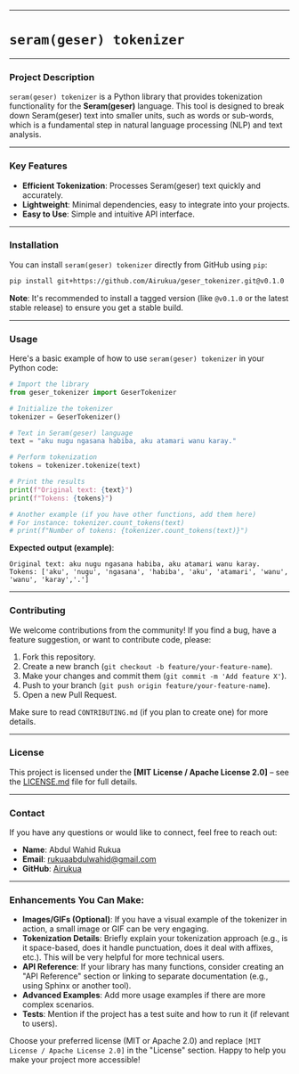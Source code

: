 -----

# `seram(geser) tokenizer`

-----

### Project Description

`seram(geser) tokenizer` is a Python library that provides tokenization functionality for the **Seram(geser)** language. This tool is designed to break down Seram(geser) text into smaller units, such as words or sub-words, which is a fundamental step in natural language processing (NLP) and text analysis.

-----

### Key Features

  * **Efficient Tokenization**: Processes Seram(geser) text quickly and accurately.
  * **Lightweight**: Minimal dependencies, easy to integrate into your projects.
  * **Easy to Use**: Simple and intuitive API interface.

-----

### Installation

You can install `seram(geser) tokenizer` directly from GitHub using `pip`:

```bash
pip install git+https://github.com/Airukua/geser_tokenizer.git@v0.1.0
```

**Note**: It's recommended to install a tagged version (like `@v0.1.0` or the latest stable release) to ensure you get a stable build.

-----

### Usage

Here's a basic example of how to use `seram(geser) tokenizer` in your Python code:

```python
# Import the library
from geser_tokenizer import GeserTokenizer

# Initialize the tokenizer
tokenizer = GeserTokenizer()

# Text in Seram(geser) language
text = "aku nugu ngasana habiba, aku atamari wanu karay."

# Perform tokenization
tokens = tokenizer.tokenize(text)

# Print the results
print(f"Original text: {text}")
print(f"Tokens: {tokens}")

# Another example (if you have other functions, add them here)
# For instance: tokenizer.count_tokens(text)
# print(f"Number of tokens: {tokenizer.count_tokens(text)}")
```

**Expected output (example)**:

```
Original text: aku nugu ngasana habiba, aku atamari wanu karay. 
Tokens: ['aku', 'nugu', 'ngasana', 'habiba', 'aku', 'atamari', 'wanu', 'wanu', 'karay','.']
```

-----

### Contributing

We welcome contributions from the community\! If you find a bug, have a feature suggestion, or want to contribute code, please:

1.  Fork this repository.
2.  Create a new branch (`git checkout -b feature/your-feature-name`).
3.  Make your changes and commit them (`git commit -m 'Add feature X'`).
4.  Push to your branch (`git push origin feature/your-feature-name`).
5.  Open a new Pull Request.

Make sure to read `CONTRIBUTING.md` (if you plan to create one) for more details.

-----

### License

This project is licensed under the **[MIT License / Apache License 2.0]** – see the [LICENSE.md](LICENSE.md) file for full details.

-----

### Contact

If you have any questions or would like to connect, feel free to reach out:

  * **Name**: Abdul Wahid Rukua
  * **Email**: rukuaabdulwahid@gmail.com
  * **GitHub**: [Airukua](https://github.com/Airukua)

-----

### Enhancements You Can Make:

  * **Images/GIFs (Optional)**: If you have a visual example of the tokenizer in action, a small image or GIF can be very engaging.
  * **Tokenization Details**: Briefly explain your tokenization approach (e.g., is it space-based, does it handle punctuation, does it deal with affixes, etc.). This will be very helpful for more technical users.
  * **API Reference**: If your library has many functions, consider creating an "API Reference" section or linking to separate documentation (e.g., using Sphinx or another tool).
  * **Advanced Examples**: Add more usage examples if there are more complex scenarios.
  * **Tests**: Mention if the project has a test suite and how to run it (if relevant to users).

Choose your preferred license (MIT or Apache 2.0) and replace `[MIT License / Apache License 2.0]` in the "License" section. Happy to help you make your project more accessible\!